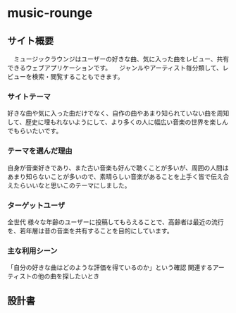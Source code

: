 # music-rounge

## サイト概要
　ミュージックラウンジはユーザーの好きな曲、気に入った曲をレビュー、共有できるウェブアプリケーションです。
　ジャンルやアーティスト毎分類して、レビューを検索・閲覧することもできます。

### サイトテーマ
好きな曲や気に入った曲だけでなく、自作の曲やあまり知られていない曲を周知して、歴史に埋もれないようにして、より多くの人に幅広い音楽の世界を楽しんでもらいたいです。

### テーマを選んだ理由
自身が音楽好きであり、また古い音楽も好んで聴くことが多いが、周囲の人間はあまり知らないことが多いので、素晴らしい音楽があることを上手く皆で伝え合えたらいいなと思いこのテーマにしました。

### ターゲットユーザ
全世代
様々な年齢のユーザーに投稿してもらえることで、高齢者は最近の流行を、若年層は昔の音楽を共有することを目的にしています。

### 主な利用シーン
「自分の好きな曲はどのような評価を得ているのか」という確認
関連するアーティストの他の曲を探したいとき

## 設計書
